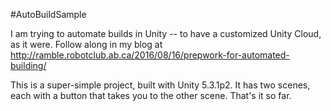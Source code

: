 #AutoBuildSample

I am trying to automate builds in Unity -- to have a customized Unity Cloud, as it were. Follow along in my blog at http://ramble.robotclub.ab.ca/2016/08/16/prepwork-for-automated-building/ 

This is a super-simple project, built with Unity 5.3.1p2. It has two scenes, each with a button that takes you to the other scene. That's it so far.